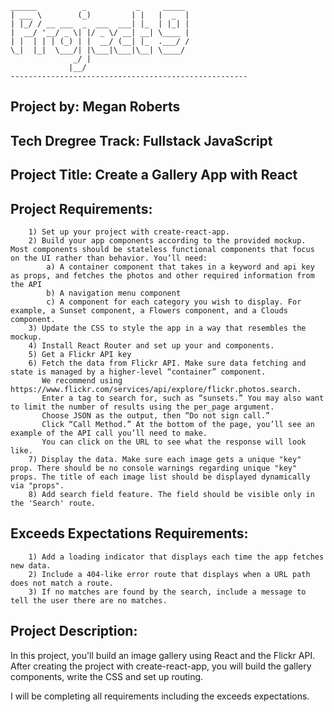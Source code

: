 ```
______          _           _     _____ 
| ___ \        (_)         | |   |  _  |
| |_/ / __ ___  _  ___  ___| |_  | |_| |
|  __/ '__/ _ \| |/ _ \/ __| __| \____ |
| |  | | | (_) | |  __/ (__| |_  .___/ /
\_|  |_|  \___/| |\___|\___|\__| \____/ 
              _/ |                      
             |__/                       
-----------------------------------------------------
```

## Project by: Megan Roberts
## Tech Dregree Track: Fullstack JavaScript
## Project Title: Create a Gallery App with React
## Project Requirements:
```
    1) Set up your project with create-react-app.
    2) Build your app components according to the provided mockup. Most components should be stateless functional components that focus on the UI rather than behavior. You’ll need:
        a) A container component that takes in a keyword and api key as props, and fetches the photos and other required information from the API
        b) A navigation menu component
        c) A component for each category you wish to display. For example, a Sunset component, a Flowers component, and a Clouds component.
    3) Update the CSS to style the app in a way that resembles the mockup.
    4) Install React Router and set up your and components.
    5) Get a Flickr API key
    6) Fetch the data from Flickr API. Make sure data fetching and state is managed by a higher-level “container” component. 
       We recommend using https://www.flickr.com/services/api/explore/flickr.photos.search. 
       Enter a tag to search for, such as “sunsets.” You may also want to limit the number of results using the per_page argument. 
       Choose JSON as the output, then “Do not sign call.” 
       Click “Call Method.” At the bottom of the page, you’ll see an example of the API call you’ll need to make. 
       You can click on the URL to see what the response will look like.
    7) Display the data. Make sure each image gets a unique "key" prop. There should be no console warnings regarding unique "key" props. The title of each image list should be displayed dynamically via "props".
    8) Add search field feature. The field should be visible only in the 'Search' route.
```
## Exceeds Expectations Requirements:
```
    1) Add a loading indicator that displays each time the app fetches new data.
    2) Include a 404-like error route that displays when a URL path does not match a route.
    3) If no matches are found by the search, include a message to tell the user there are no matches.
```
## Project Description:
In this project, you'll build an image gallery using React and the Flickr API. After creating the project with create-react-app, you will build the gallery components, write the CSS and set up routing.

I will be completing all requirements including the exceeds expectations.
